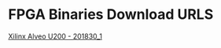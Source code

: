 FPGA Binaries Download URLS
========================

[Xilinx Alveo U200 - 201830_1](https://tech.accelize.com/cs/github_refdesigns/Xilinx_SDAccel/01_rtl_kernel/rtl_adder_pipes_dual_clock/rtl_adder_pipes_dual_clock_drm.xclbin)
